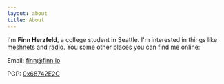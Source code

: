 ```yaml
---
layout: about
title: About
---
```



I'm **Finn Herzfeld**, a college student in Seattle. I'm interested in things
like [meshnets](https://seattlemesh.net) and [radio](https://uwave.fm). You some
other places you can find me online:

Email: finn@finn.io

PGP: [0x68742E2C](/pgp.key)
